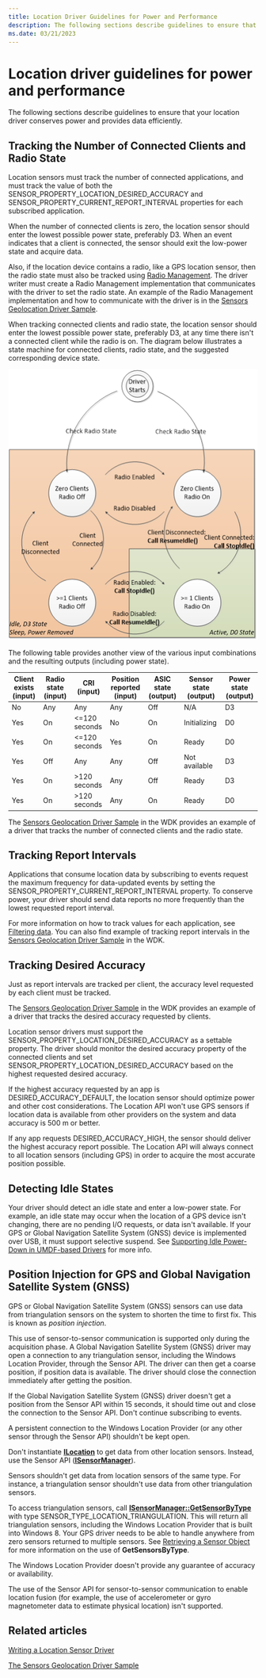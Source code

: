 ```yaml
---
title: Location Driver Guidelines for Power and Performance
description: The following sections describe guidelines to ensure that your location driver conserves power and provides data efficiently.
ms.date: 03/21/2023
---
```


# Location driver guidelines for power and performance

The following sections describe guidelines to ensure that your location driver conserves power and provides data efficiently.

## Tracking the Number of Connected Clients and Radio State

Location sensors must track the number of connected applications, and must track the value of both the SENSOR_PROPERTY_LOCATION_DESIRED_ACCURACY and SENSOR_PROPERTY_CURRENT_REPORT_INTERVAL properties for each subscribed application.

When the number of connected clients is zero, the location sensor should enter the lowest possible power state, preferably D3. When an event indicates that a client is connected, the sensor should exit the low-power state and acquire data.

Also, if the location device contains a radio, like a GPS location sensor, then the radio state must also be tracked using [Radio Management](/previous-versions/windows/hardware/radio/hh406615(v=vs.85)). The driver writer must create a Radio Management implementation that communicates with the driver to set the radio state. An example of the Radio Management implementation and how to communicate with the driver is in the [Sensors Geolocation Driver Sample](sensors-geolocation-driver-sample.md).

When tracking connected clients and radio state, the location sensor should enter the lowest possible power state, preferably D3, at any time there isn't a connected client while the radio is on. The diagram below illustrates a state machine for connected clients, radio state, and the suggested corresponding device state.

![state machine.](images/state-diagram-with-radio.png)

The following table provides another view of the various input combinations and the resulting outputs (including power state).

| Client exists (input) | Radio state (input) | CRI (input) | Position reported (input) | ASIC state (output) | Sensor state (output) | Power state (output) |
|--|--|--|--|--|--|--|
| No | Any | Any | Any | Off | N/A | D3 |
| Yes | On | <=120 seconds | No | On | Initializing | D0 |
| Yes | On | <=120 seconds | Yes | On | Ready | D0 |
| Yes | Off | Any | Any | Off | Not available | D3 |
| Yes | On | >120 seconds | Any | Off | Ready | D3 |
| Yes | On | >120 seconds | Any | On | Ready | D0 |

The [Sensors Geolocation Driver Sample](sensors-geolocation-driver-sample.md) in the WDK provides an example of a driver that tracks the number of connected clients and the radio state.

## Tracking Report Intervals

Applications that consume location data by subscribing to events request the maximum frequency for data-updated events by setting the SENSOR_PROPERTY_CURRENT_REPORT_INTERVAL property. To conserve power, your driver should send data reports no more frequently than the lowest requested report interval.

For more information on how to track values for each application, see [Filtering data](../sensors/filtering-data.md). You can also find example of tracking report intervals in the [Sensors Geolocation Driver Sample](sensors-geolocation-driver-sample.md) in the WDK.

## Tracking Desired Accuracy

Just as report intervals are tracked per client, the accuracy level requested by each client must be tracked.

The [Sensors Geolocation Driver Sample](sensors-geolocation-driver-sample.md) in the WDK provides an example of a driver that tracks the desired accuracy requested by clients.

Location sensor drivers must support the SENSOR_PROPERTY_LOCATION_DESIRED_ACCURACY as a settable property. The driver should monitor the desired accuracy property of the connected clients and set SENSOR_PROPERTY_LOCATION_DESIRED_ACCURACY based on the highest requested desired accuracy.

If the highest accuracy requested by an app is DESIRED_ACCURACY_DEFAULT, the location sensor should optimize power and other cost considerations. The Location API won't use GPS sensors if location data is available from other providers on the system and data accuracy is 500 m or better.

If any app requests DESIRED_ACCURACY_HIGH, the sensor should deliver the highest accuracy report possible. The Location API will always connect to all location sensors (including GPS) in order to acquire the most accurate position possible.

## Detecting Idle States

Your driver should detect an idle state and enter a low-power state. For example, an idle state may occur when the location of a GPS device isn't changing, there are no pending I/O requests, or data isn't available. If your GPS or Global Navigation Satellite System (GNSS) device is implemented over USB, it must support selective suspend. See [Supporting Idle Power-Down in UMDF-based Drivers](../wdf/supporting-idle-power-down-in-umdf-drivers.md) for more info.

## Position Injection for GPS and Global Navigation Satellite System (GNSS)

GPS or Global Navigation Satellite System (GNSS) sensors can use data from triangulation sensors on the system to shorten the time to first fix. This is known as *position injection*.

This use of sensor-to-sensor communication is supported only during the acquisition phase. A Global Navigation Satellite System (GNSS) driver may open a connection to any triangulation sensor, including the Windows Location Provider, through the Sensor API. The driver can then get a coarse position, if position data is available. The driver should close the connection immediately after getting the position.

If the Global Navigation Satellite System (GNSS) driver doesn't get a position from the Sensor API within 15 seconds, it should time out and close the connection to the Sensor API. Don't continue subscribing to events.

A persistent connection to the Windows Location Provider (or any other sensor through the Sensor API) shouldn't be kept open.

Don't instantiate [**ILocation**](/windows/win32/api/locationapi/nn-locationapi-ilocation) to get data from other location sensors. Instead, use the Sensor API ([**ISensorManager**](/windows/win32/api/sensorsapi/nn-sensorsapi-isensormanager)).

Sensors shouldn't get data from location sensors of the same type. For instance, a triangulation sensor shouldn't use data from other triangulation sensors.

To access triangulation sensors, call [**ISensorManager::GetSensorByType**](/windows/win32/api/sensorsapi/nf-sensorsapi-isensormanager-getsensorsbytype) with type SENSOR_TYPE_LOCATION_TRIANGULATION. This will return all triangulation sensors, including the Windows Location Provider that is built into Windows 8. Your GPS driver needs to be able to handle anywhere from zero sensors returned to multiple sensors. See [Retrieving a Sensor Object](/windows/desktop/SensorsAPI/retrieving-a-sensor) for more information on the use of **GetSensorsByType**.

The Windows Location Provider doesn't provide any guarantee of accuracy or availability.

The use of the Sensor API for sensor-to-sensor communication to enable location fusion (for example, the use of accelerometer or gyro magnetometer data to estimate physical location) isn't supported.

## Related articles

[Writing a Location Sensor Driver](writing-a-location-sensor-driver.md)  

[The Sensors Geolocation Driver Sample](sensors-geolocation-driver-sample.md)
